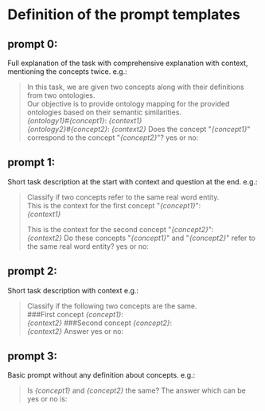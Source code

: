 # Definition of the prompt templates
## prompt 0:
Full explanation of the task with comprehensive explanation with context, mentioning the concepts twice.
e.g.:
> In this task, we are given two concepts along with their definitions from two ontologies.  
> Our objective is to provide ontology mapping for the provided ontologies based on their semantic similarities.  
> _{ontology1}_#_{concept1}_: _{context1}_  
> _{ontology2}_#_{concept2}_: _{context2}_
> Does the concept "_{concept1}_" correspond to the concept "_{concept2}_"? yes or no:

## prompt 1:
Short task description at the start with context and question at the end.
e.g.:
> Classify if two concepts refer to the same real word entity.  
> This is the context for the first concept "_{concept1}_":  
> _{context1}_
>   
> This is the context for the second concept "_{concept2}_":  
> _{context2}_
> Do these concepts "_{concept1}_" and "_{concept2}_" refer to the same real word entity? yes or no:

## prompt 2:
Short task description with context
e.g.:
> Classify if the following two concepts are the same.  
> \###First concept _{concept1}_:  
> _{context2}_
> \###Second concept _{concept2}_:  
> _{context2}_
> Answer yes or no:

## prompt 3:
Basic prompt without any definition about concepts.
e.g.:
> Is _{concept1}_ and _{concept2}_ the same?
> The answer which can be yes or no is:

